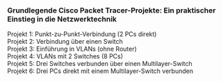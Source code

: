 ### Grundlegende Cisco Packet Tracer-Projekte: Ein praktischer Einstieg in die Netzwerktechnik
Projekt 1: Punkt-zu-Punkt-Verbindung (2 PCs direkt)     
Projekt 2: Verbindung über einen Switch           
Projekt 3: Einführung in VLANs (ohne Router)       
Projekt 4: VLANs mit 2 Switches (8 PCs)             
Projekt 5: Drei Switches verbunden über einen Multilayer-Switch       
Projekt 6: Drei PCs direkt mit einem Multilayer-Switch verbunden     
